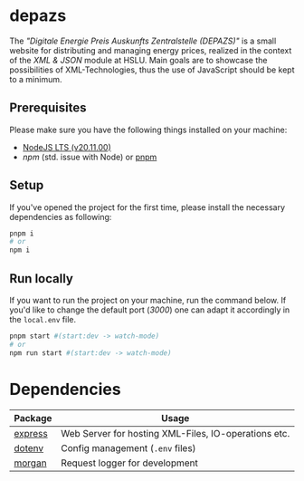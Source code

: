 # depazs

The _"Digitale Energie Preis Auskunfts Zentralstelle (DEPAZS)"_ is a small website for distributing and managing energy prices, realized in the context of the _XML & JSON_ module at HSLU. Main goals are to showcase the possibilities of XML-Technologies, thus the use of JavaScript should be kept to a minimum.

## Prerequisites

Please make sure you have the following things installed on your machine:

-   [NodeJS LTS (v20.11.00)](https://nodejs.org/en)
-   _npm_ (std. issue with Node) or [pnpm](https://pnpm.io/installation#using-npm)

## Setup

If you've opened the project for the first time, please install the necessary dependencies as following:

```bash
pnpm i
# or
npm i
```

## Run locally

If you want to run the project on your machine, run the command below. If you'd like to change the default port (_3000_) one can adapt it accordingly in the `local.env` file.

```bash
pnpm start #(start:dev -> watch-mode)
# or
npm run start #(start:dev -> watch-mode)
```

# Dependencies

| Package                                          | Usage                                                |
| ------------------------------------------------ | ---------------------------------------------------- |
| [express](https://www.npmjs.com/package/express) | Web Server for hosting XML-Files, IO-operations etc. |
| [dotenv](https://www.npmjs.com/package/dotenv)   | Config management (`.env` files)                     |
| [morgan](https://www.npmjs.com/package/morgan)   | Request logger for development                       |
